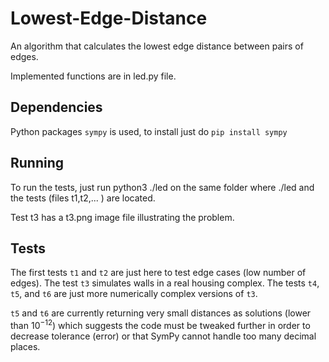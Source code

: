 # Lowest-Edge-Distance
An algorithm that calculates the lowest edge distance between pairs of edges.

Implemented functions are in led.py file.

## Dependencies

Python packages `sympy` is used, to install just do `pip install sympy`

## Running

To run the tests, just run python3 ./led  on the same folder where ./led and the tests (files t1,t2,... ) are located.

Test t3 has a t3.png image file illustrating the problem.

## Tests

The first tests `t1` and `t2` are just here to test edge cases (low number of edges). The test `t3` simulates walls in a real housing complex. The tests `t4`, `t5`, and `t6` are just more numerically complex versions of `t3`.

`t5` and `t6` are currently returning very small distances as solutions (lower than $10^{-12}$) which suggests the code must be tweaked further in order to decrease tolerance (error) or that SymPy cannot handle too many decimal places.
